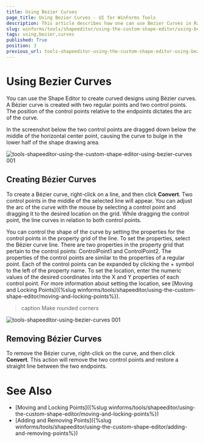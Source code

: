 ```yaml
---
title: Using Bezier Curves
page_title: Using Bezier Curves - UI for WinForms Tools
description: This article describes how one can use Bezier Curves in RadShapeEditor.
slug: winforms/tools/shapeeditor/using-the-custom-shape-editor/using-bezier-curves
tags: using,bezier,curves
published: True
position: 3
previous_url: tools-shapeeditor-using-the-custom-shape-editor-using-bezier-curves
---
```


# Using Bezier Curves

You can use the Shape Editor to create curved designs using Bézier curves. A Bézier curve is created with two regular points and two control points. The position of the control points relative to the endpoints dictates the arc of the curve. 

In the screenshot below the two control points are dragged down below the middle of the horizontal center point, causing the curve to bulge in the lower half of the shape drawing area.

![tools-shapeeditor-using-the-custom-shape-editor-using-bezier-curves 001](images/tools-shapeeditor-using-the-custom-shape-editor-using-bezier-curves001.png)

## Creating Bézier Curves

To create a Bézier curve, right-click on a line, and then click __Convert__. Two control points in the middle of the selected line will appear. You can adjust the arc of the curve with the mouse by selecting a control point and dragging it to the desired location on the grid. While dragging the control point, the line curves in relation to both control points.  

You can control the shape of the curve by setting the properties for the control points in the property grid of the line. To set the properties, select the Bézier curve line. There are two properties in the property grid that pertain to the control points: ControlPoint1 and ControlPoint2. The properties of the control points are similar to the properties of a regular point. Each of the control points can be expanded by clicking the + symbol to the left of the property name. To set the location, enter the numeric values of the desired coordinates into the X and Y properties of each control point. For more information about setting the location, see [Moving and Locking Points]({%slug winforms/tools/shapeeditor/using-the-custom-shape-editor/moving-and-locking-points%}).

>caption Make rounded corners

![tools-shapeeditor-using-bezier-curves 001](images/tools-shapeeditor-using-bezier-curves001.gif)

## Removing Bézier Curves

To remove the Bézier curve, right-click on the curve, and then click __Convert__. This action will remove the two control points and restore a straight line between the two endpoints.

# See Also

* [Moving and Locking Points]({%slug winforms/tools/shapeeditor/using-the-custom-shape-editor/moving-and-locking-points%})
* [Adding and Removing Points]({%slug  winforms/tools/shapeeditor/using-the-custom-shape-editor/adding-and-removing-points%})
